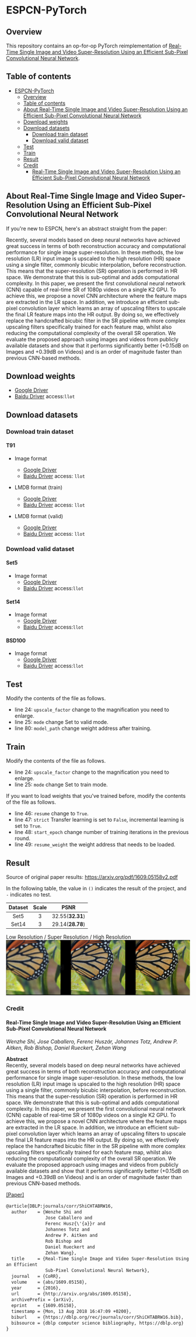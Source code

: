 # ESPCN-PyTorch

## Overview

This repository contains an op-for-op PyTorch reimplementation
of [Real-Time Single Image and Video Super-Resolution Using an Efficient Sub-Pixel Convolutional Neural Network](https://arxiv.org/abs/1609.05158v2).

## Table of contents

- [ESPCN-PyTorch](#espcn-pytorch)
    - [Overview](#overview)
    - [Table of contents](#table-of-contents)
    - [About Real-Time Single Image and Video Super-Resolution Using an Efficient Sub-Pixel Convolutional Neural Network](#about-real-time-single-image-and-video-super-resolution-using-an-efficient-sub-pixel-convolutional-neural-network)
    - [Download weights](#download-weights)
    - [Download datasets](#download-datasets)
        - [Download train dataset](#download-train-dataset)
        - [Download valid dataset](#download-valid-dataset)
    - [Test](#test)
    - [Train](#train)
    - [Result](#result)
    - [Credit](#credit)
        - [Real-Time Single Image and Video Super-Resolution Using an Efficient Sub-Pixel Convolutional Neural Network](#real-time-single-image-and-video-super-resolution-using-an-efficient-sub-pixel-convolutional-neural-network)

## About Real-Time Single Image and Video Super-Resolution Using an Efficient Sub-Pixel Convolutional Neural Network

If you're new to ESPCN, here's an abstract straight from the paper:

Recently, several models based on deep neural networks have achieved great success in terms of both reconstruction 
accuracy and computational performance for single image super-resolution. In these methods, the low resolution (LR) 
input image is upscaled to the high resolution (HR) space using a single filter, commonly bicubic interpolation, 
before reconstruction. This means that the super-resolution (SR) operation is performed in HR space. We demonstrate 
that this is sub-optimal and adds computational complexity. In this paper, we present the first convolutional neural 
network (CNN) capable of real-time SR of 1080p videos on a single K2 GPU. To achieve this, we propose a novel CNN 
architecture where the feature maps are extracted in the LR space. In addition, we introduce an efficient 
sub-pixel convolution layer which learns an array of upscaling filters to upscale the final LR feature maps into 
the HR output. By doing so, we effectively replace the handcrafted bicubic filter in the SR pipeline with more 
complex upscaling filters specifically trained for each feature map, whilst also reducing the computational complexity 
of the overall SR operation. We evaluate the proposed approach using images and videos from publicly available datasets 
and show that it performs significantly better (+0.15dB on Images and +0.39dB on Videos) and is an order of magnitude 
faster than previous CNN-based methods.

## Download weights

- [Google Driver](https://drive.google.com/drive/folders/1uinHAlm5UrWOrUQdGl5tj682u0WaNuVO?usp=sharing)
- [Baidu Driver](https://pan.baidu.com/s/1V4g2o-fcLjLgME_B_66dmQ) access:`llot`

## Download datasets

### Download train dataset

#### T91

- Image format
    - [Google Driver](https://drive.google.com/drive/folders/1PYizfnKq-UtRCDoSy79PGA4FC5HqAqch?usp=sharing)
    - [Baidu Driver](https://pan.baidu.com/s/1M0u-BPTdokxO452j7vxW4Q) access: `llot`

- LMDB format (train)
    - [Google Driver](https://drive.google.com/drive/folders/1BPqN08QHk_xFnMJWMS8grfh_vesVs8Jf?usp=sharing)
    - [Baidu Driver](https://pan.baidu.com/s/1eqeORnKcTmGatx2kAG92-A) access: `llot`

- LMDB format (valid)
    - [Google Driver](https://drive.google.com/drive/folders/1bYqqKk6NJ9wUfxTH2t_LbdMTB04OUicc?usp=sharing)
    - [Baidu Driver](https://pan.baidu.com/s/1W34MeEtLY0m-bOrnaveVmw) access: `llot`

### Download valid dataset

#### Set5

- Image format
    - [Google Driver](https://drive.google.com/file/d/1GtQuoEN78q3AIP8vkh-17X90thYp_FfU/view?usp=sharing)
    - [Baidu Driver](https://pan.baidu.com/s/1dlPcpwRPUBOnxlfW5--S5g) access:`llot`

#### Set14

- Image format
    - [Google Driver](https://drive.google.com/file/d/1CzwwAtLSW9sog3acXj8s7Hg3S7kr2HiZ/view?usp=sharing)
    - [Baidu Driver](https://pan.baidu.com/s/1KBS38UAjM7bJ_e6a54eHaA) access:`llot`

#### BSD100

- Image format
    - [Google Driver](https://drive.google.com/file/d/1xkjWJGZgwWjDZZFN6KWlNMvHXmRORvdG/view?usp=sharing)
    - [Baidu Driver](https://pan.baidu.com/s/1EBVulUpsQrDmZfqnm4jOZw) access:`llot`

## Test

Modify the contents of the file as follows.

- line 24: `upscale_factor` change to the magnification you need to enlarge.
- line 25: `mode` change Set to valid mode.
- line 80: `model_path` change weight address after training.

## Train

Modify the contents of the file as follows.

- line 24: `upscale_factor` change to the magnification you need to enlarge.
- line 25: `mode` change Set to train mode.

If you want to load weights that you've trained before, modify the contents of the file as follows.

- line 46: `resume` change to `True`.
- line 47: `strict` Transfer learning is set to `False`, incremental learning is set to `True`.
- line 48: `start_epoch` change number of training iterations in the previous round.
- line 49: `resume_weight` the weight address that needs to be loaded.

## Result

Source of original paper results: https://arxiv.org/pdf/1609.05158v2.pdf

In the following table, the value in `()` indicates the result of the project, and `-` indicates no test.

| Dataset | Scale |       PSNR       |
| :-----: | :---: | :--------------: |
|  Set5   |   3   | 32.55(**32.31**) |
|  Set14  |   3   | 29.14(**28.78**) |

Low Resolution / Super Resolution / High Resolution
<span align="center"><img src="assets/result.png"/></span>

### Credit

#### Real-Time Single Image and Video Super-Resolution Using an Efficient Sub-Pixel Convolutional Neural Network
_Wenzhe Shi, Jose Caballero, Ferenc Huszár, Johannes Totz, Andrew P. Aitken, Rob Bishop, Daniel Rueckert, Zehan Wang_ <br>

**Abstract** <br>
Recently, several models based on deep neural networks have achieved great success in terms of both reconstruction 
accuracy and computational performance for single image super-resolution. In these methods, the low resolution (LR) 
input image is upscaled to the high resolution (HR) space using a single filter, commonly bicubic interpolation, 
before reconstruction. This means that the super-resolution (SR) operation is performed in HR space. We demonstrate 
that this is sub-optimal and adds computational complexity. In this paper, we present the first convolutional neural 
network (CNN) capable of real-time SR of 1080p videos on a single K2 GPU. To achieve this, we propose a novel CNN 
architecture where the feature maps are extracted in the LR space. In addition, we introduce an efficient 
sub-pixel convolution layer which learns an array of upscaling filters to upscale the final LR feature maps into 
the HR output. By doing so, we effectively replace the handcrafted bicubic filter in the SR pipeline with more 
complex upscaling filters specifically trained for each feature map, whilst also reducing the computational complexity 
of the overall SR operation. We evaluate the proposed approach using images and videos from publicly available datasets 
and show that it performs significantly better (+0.15dB on Images and +0.39dB on Videos) and is an order of magnitude 
faster than previous CNN-based methods.

[[Paper]](https://arxiv.org/pdf/1609.05158)

```
@article{DBLP:journals/corr/ShiCHTABRW16,
  author    = {Wenzhe Shi and
               Jose Caballero and
               Ferenc Husz{\'{a}}r and
               Johannes Totz and
               Andrew P. Aitken and
               Rob Bishop and
               Daniel Rueckert and
               Zehan Wang},
  title     = {Real-Time Single Image and Video Super-Resolution Using an Efficient
               Sub-Pixel Convolutional Neural Network},
  journal   = {CoRR},
  volume    = {abs/1609.05158},
  year      = {2016},
  url       = {http://arxiv.org/abs/1609.05158},
  archivePrefix = {arXiv},
  eprint    = {1609.05158},
  timestamp = {Mon, 13 Aug 2018 16:47:09 +0200},
  biburl    = {https://dblp.org/rec/journals/corr/ShiCHTABRW16.bib},
  bibsource = {dblp computer science bibliography, https://dblp.org}
}
```

